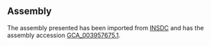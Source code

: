 
Assembly
--------

The assembly presented has been imported from 
[INSDC](http://www.insdc.org) and has the assembly accession
[GCA\_003957675.1](http://www.ebi.ac.uk/ena/data/view/GCA_003957675.1).

